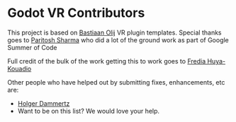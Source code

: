 Godot VR Contributors
=====================

This project is based on [Bastiaan Olij](https://github.com/BastiaanOlij) VR plugin templates. 
Special thanks goes to [Paritosh Sharma](https://github.com/Paritosh97) who did a lot of the ground work as part of Google Summer of Code

Full credit of the bulk of the work getting this to work goes to [Fredia Huya-Kouadio](https://github.com/m4gr3d)

Other people who have helped out by submitting fixes, enhancements, etc are:
- [Holger Dammertz](https://github.com/NeoSpark314)
- Want to be on this list? We would love your help.
